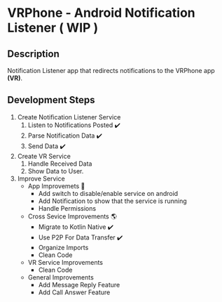 # VRPhone - Android Notification Listener ( WIP )

## Description
Notification Listener app that redirects notifications to the VRPhone app **(VR)**.

## Development Steps
1. Create Notification Listener Service
	1. Listen to Notifications Posted ✔️
	2. Parse Notification Data ✔️
	3. Send Data ✔️
2. Create VR Service 
	1. Handle Received Data
	2. Show Data to User. 
3. Improve Service 
	* App Improvemets 📱
		* Add switch to disable/enable service on android
		* Add Notification to show that the service is running
		* Handle Permissions
	* Cross Sevice Improvements 🌎
		* Migrate to Kotlin Native ✔️
		* Use P2P For Data Transfer ✔️
		* Organize Imports
		* Clean Code
	* VR Service Improvements 
		* Clean Code
	* General Improvements
		* Add Message Reply Feature 
		* Add Call Answer Feature 
